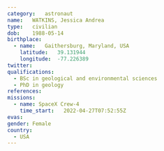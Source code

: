```yaml
---
category:	astronaut
name:	WATKINS, Jessica Andrea
type:	civilian
dob:	1988-05-14
birthplace:
  - name:	Gaithersburg, Maryland, USA
    latitude:	39.131944
    longitude:	-77.226389
twitter:
qualifications:
  - BSc in geological and environmental sciences
  - PhD in geology
references:
missions:
  - name: SpaceX Crew-4
    time_start:   2022-04-27T07:52:55Z
evas:
gender:	Female
country:
  - USA
---
```


